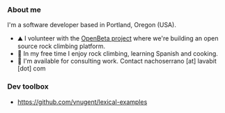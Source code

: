 ### About me
I'm a software developer based in Portland, Oregon (USA).

- ⛰️ I volunteer with the [OpenBeta project](https://github.com/orgs/OpenBeta) where we're building an open source rock climbing platform.
- 🍳 In my free time I enjoy rock climbing, learning Spanish and cooking.
- 🧠 I'm available for consulting work. Contact nachoserrano [at] lavabit [dot] com


### Dev toolbox
- https://github.com/vnugent/lexical-examples
